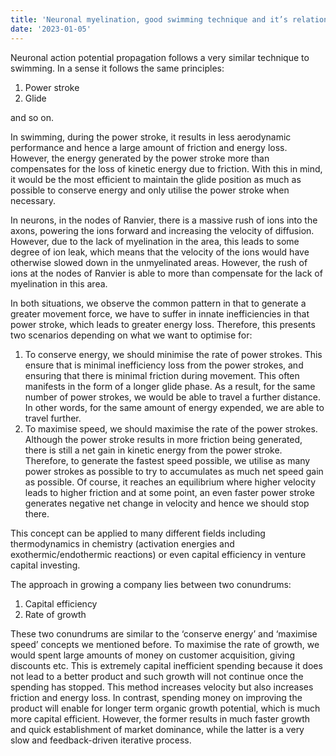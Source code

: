 ```yaml
---
title: 'Neuronal myelination, good swimming technique and it’s relation to capital efficiency'
date: '2023-01-05'
---
```

Neuronal action potential propagation follows a very similar technique to swimming. In a sense it follows the same principles:

1.  Power stroke
2.  Glide

and so on.

In swimming, during the power stroke, it results in less aerodynamic performance and hence a large amount of friction and energy loss. However, the energy generated by the power stroke more than compensates for the loss of kinetic energy due to friction. With this in mind, it would be the most efficient to maintain the glide position as much as possible to conserve energy and only utilise the power stroke when necessary.

In neurons, in the nodes of Ranvier, there is a massive rush of ions into the axons, powering the ions forward and increasing the velocity of diffusion. However, due to the lack of myelination in the area, this leads to some degree of ion leak, which means that the velocity of the ions would have otherwise slowed down in the unmyelinated areas. However, the rush of ions at the nodes of Ranvier is able to more than compensate for the lack of myelination in this area.

In both situations, we observe the common pattern in that to generate a greater movement force, we have to suffer in innate inefficiencies in that power stroke, which leads to greater energy loss. Therefore, this presents two scenarios depending on what we want to optimise for:

1.  To conserve energy, we should minimise the rate of power strokes. This ensure that is minimal inefficiency loss from the power strokes, and ensuring that there is minimal friction during movement. This often manifests in the form of a longer glide phase. As a result, for the same number of power strokes, we would be able to travel a further distance. In other words, for the same amount of energy expended, we are able to travel further.
2.  To maximise speed, we should maximise the rate of the power strokes. Although the power stroke results in more friction being generated, there is still a net gain in kinetic energy from the power stroke. Therefore, to generate the fastest speed possible, we utilise as many power strokes as possible to try to accumulates as much net speed gain as possible. Of course, it reaches an equilibrium where higher velocity leads to higher friction and at some point, an even faster power stroke generates negative net change in velocity and hence we should stop there.

This concept can be applied to many different fields including thermodynamics in chemistry (activation energies and exothermic/endothermic reactions) or even capital efficiency in venture capital investing.

The approach in growing a company lies between two conundrums:

1.  Capital efficiency
2.  Rate of growth

These two conundrums are similar to the ‘conserve energy’ and ‘maximise speed’ concepts we mentioned before. To maximise the rate of growth, we would spent large amounts of money on customer acquisition, giving discounts etc. This is extremely capital inefficient spending because it does not lead to a better product and such growth will not continue once the spending has stopped. This method increases velocity but also increases friction and energy loss. In contrast, spending money on improving the product will enable for longer term organic growth potential, which is much more capital efficient. However, the former results in much faster growth and quick establishment of market dominance, while the latter is a very slow and feedback-driven iterative process.